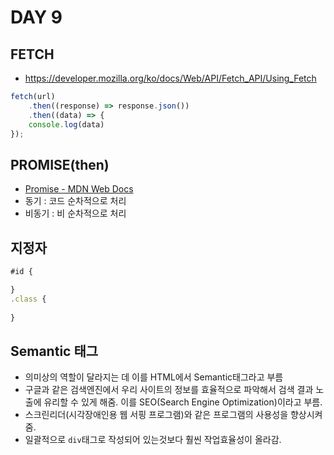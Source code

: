 # DAY 9

##  FETCH

- https://developer.mozilla.org/ko/docs/Web/API/Fetch_API/Using_Fetch

```javascript
fetch(url)
    .then((response) => response.json())
    .then((data) => {
    console.log(data)
});
```

## PROMISE(then)

- [Promise - MDN Web Docs](https://developer.mozilla.org/ko/docs/Web/JavaScript/Reference/Global_Objects/Promise)
- 동기 : 코드 순차적으로 처리
- 비동기 : 비 순차적으로 처리

  


## 지정자

```javascript
#id {

}
.class {
    
}
```

## Semantic 태그

- 의미상의 역할이 달라지는 데 이를 HTML에서 Semantic태그라고 부름
- 구글과 같은 검색엔진에서 우리 사이트의 정보를 효율적으로 파악해서 검색 결과 노출에 유리할 수 있게 해줌. 이를 SEO(Search Engine Optimization)이라고 부름.
- 스크린리더(시각장애인용 웹 서핑 프로그램)와 같은 프로그램의 사용성을 향상시켜줌.
- 일괄적으로 `div`태그로 작성되어 있는것보다 훨씬 작업효율성이 올라감.

